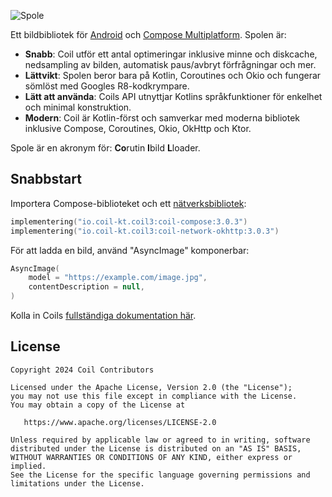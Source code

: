 ![Spole](logo.svg)

Ett bildbibliotek för [Android](https://www.android.com/) och [Compose Multiplatform](https://www.jetbrains.com/lp/compose-multiplatform/). Spolen är:

- **Snabb**: Coil utför ett antal optimeringar inklusive minne och diskcache, nedsampling av bilden, automatisk paus/avbryt förfrågningar och mer.
- **Lättvikt**: Spolen beror bara på Kotlin, Coroutines och Okio och fungerar sömlöst med Googles R8-kodkrympare.
- **Lätt att använda**: Coils API utnyttjar Kotlins språkfunktioner för enkelhet och minimal konstruktion.
- **Modern**: Coil är Kotlin-först och samverkar med moderna bibliotek inklusive Compose, Coroutines, Okio, OkHttp och Ktor.

Spole är en akronym för: **Co**rutin **I**bild **L**loader.

## Snabbstart

Importera Compose-biblioteket och ett [nätverksbibliotek](https://coil-kt.github.io/coil/network/):

```kotlin
implementering("io.coil-kt.coil3:coil-compose:3.0.3")
implementering("io.coil-kt.coil3:coil-network-okhttp:3.0.3")
```

För att ladda en bild, använd "AsyncImage" komponerbar:

```kotlin
AsyncImage(
    model = "https://example.com/image.jpg",
    contentDescription = null,
)
```

Kolla in Coils [fullständiga dokumentation här](https://coil-kt.github.io/coil/getting_started/).

## License

    Copyright 2024 Coil Contributors

    Licensed under the Apache License, Version 2.0 (the "License");
    you may not use this file except in compliance with the License.
    You may obtain a copy of the License at

       https://www.apache.org/licenses/LICENSE-2.0

    Unless required by applicable law or agreed to in writing, software
    distributed under the License is distributed on an "AS IS" BASIS,
    WITHOUT WARRANTIES OR CONDITIONS OF ANY KIND, either express or implied.
    See the License for the specific language governing permissions and
    limitations under the License.
